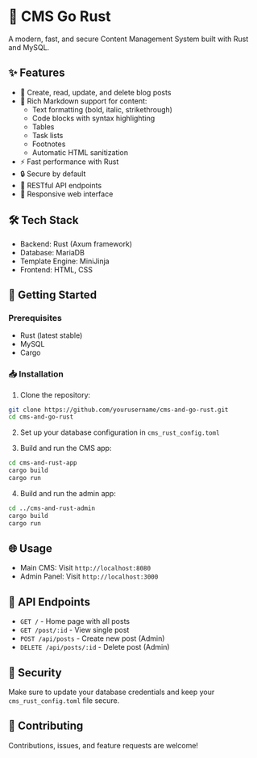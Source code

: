# 🚀 CMS Go Rust

A modern, fast, and secure Content Management System built with Rust and MySQL.

## ✨ Features

- 📝 Create, read, update, and delete blog posts
- 🎨 Rich Markdown support for content:
  - Text formatting (bold, italic, strikethrough)
  - Code blocks with syntax highlighting
  - Tables
  - Task lists
  - Footnotes
  - Automatic HTML sanitization
- ⚡ Fast performance with Rust
- 🔒 Secure by default
- 🎯 RESTful API endpoints
- 📱 Responsive web interface

## 🛠️ Tech Stack

- Backend: Rust (Axum framework)
- Database: MariaDB
- Template Engine: MiniJinja
- Frontend: HTML, CSS

## 🚦 Getting Started

### Prerequisites

- Rust (latest stable)
- MySQL
- Cargo

### 📥 Installation

1. Clone the repository:
```bash
git clone https://github.com/yourusername/cms-and-go-rust.git
cd cms-and-go-rust
```

2. Set up your database configuration in `cms_rust_config.toml`

3. Build and run the CMS app:
```bash
cd cms-and-rust-app
cargo build
cargo run
```

4. Build and run the admin app:
```bash
cd ../cms-and-rust-admin
cargo build
cargo run
```

## 🌐 Usage

- Main CMS: Visit `http://localhost:8080`
- Admin Panel: Visit `http://localhost:3000`

## 📝 API Endpoints

- `GET /` - Home page with all posts
- `GET /post/:id` - View single post
- `POST /api/posts` - Create new post (Admin)
- `DELETE /api/posts/:id` - Delete post (Admin)

## 🔐 Security

Make sure to update your database credentials and keep your `cms_rust_config.toml` file secure.

## 🤝 Contributing

Contributions, issues, and feature requests are welcome!